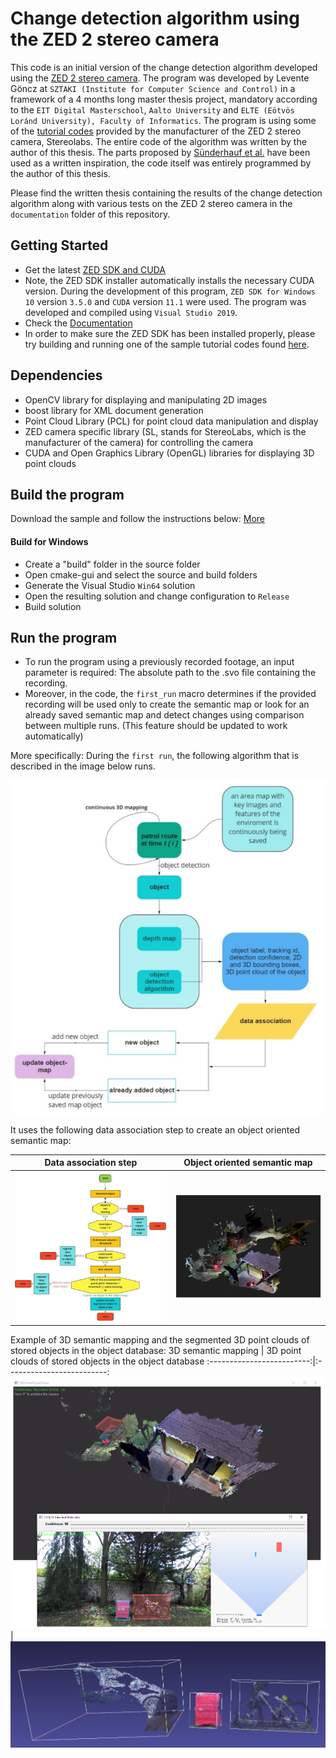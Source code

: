 # Change detection algorithm using the ZED 2 stereo camera

This code is an initial version of the change detection algorithm developed using the [ZED 2 stereo camera](https://www.stereolabs.com/zed-2/). The program was developed by Levente Göncz at `SZTAKI (Institute for Computer Science and Control)` in a framework of a 4 months long master thesis project, mandatory according to the `EIT Digital Masterschool`, `Aalto University` and `ELTE (Eötvös Loránd University), Faculty of Informatics`. The program is using some of the [tutorial codes](https://github.com/stereolabs/zed-examples) provided by the manufacturer of the ZED 2 stereo camera, Stereolabs.
The entire code of the algorithm was written by the author of this thesis. The parts proposed by [Sünderhauf et al.](https://ieeexplore.ieee.org/document/8206392) have been used as a written inspiration, the code itself was entirely programmed by the author of this thesis. 

Please find the written thesis containing the results of the change detection algorithm along with various tests on the ZED 2 stereo camera in the `documentation` folder of this repository.

## Getting Started

 - Get the latest [ZED SDK and CUDA](https://www.stereolabs.com/developers/release/)
 - Note, the ZED SDK installer automatically installs the necessary CUDA version. During the development of this program, `ZED SDK for Windows 10` version `3.5.0` and `CUDA` version `11.1` were used. The program was developed and compiled using `Visual Studio 2019`.
 - Check the [Documentation](https://www.stereolabs.com/docs/)
 - In order to make sure the ZED SDK has been installed properly, please try building and running one of the sample tutorial codes found [here](https://github.com/stereolabs/zed-examples).

## Dependencies

- OpenCV library for displaying and manipulating 2D images
- boost library for XML document generation
- Point Cloud Library (PCL) for point cloud data manipulation and display
- ZED camera specific library (SL, stands for StereoLabs, which is the manufacturer of the camera) for controlling the camera
- CUDA and Open Graphics Library (OpenGL) libraries for displaying 3D point clouds

## Build the program

Download the sample and follow the instructions below: [More](https://www.stereolabs.com/docs/app-development/cpp/windows/)

#### Build for Windows

- Create a "build" folder in the source folder
- Open cmake-gui and select the source and build folders
- Generate the Visual Studio `Win64` solution
- Open the resulting solution and change configuration to `Release`
- Build solution
 
## Run the program
- To run the program using a previously recorded footage, an input parameter is required: The absolute path to the .svo file containing the recording.
- Moreover, in the code, the `first_run` macro determines if the provided recording will be used only to create the semantic map or look for an already saved semantic map and detect changes using comparison between multiple runs. (This feature should be updated to work automatically)

More specifically: During the `first run`, the following algorithm that is described in the image below runs.

![](https://github.com/nyakasko/ZED_2_change_detection/blob/main/documentation/change_det_1.PNG)

It uses the following data association step to create an object oriented semantic map:

Data association step             |  Object oriented semantic map
:-------------------------:|:-------------------------:
![](https://github.com/nyakasko/ZED_2_change_detection/blob/main/documentation/data_association_step.PNG)  |  ![](https://github.com/nyakasko/ZED_2_change_detection/blob/main/documentation/built_semantic_map.PNG)

Example of 3D semantic mapping and the segmented 3D point clouds of stored objects in the object database:
3D semantic mapping             |  3D point clouds of stored objects in the object database
:-------------------------:|:-------------------------:
![](https://github.com/nyakasko/ZED_2_change_detection/blob/main/documentation/example_of_semantic_mapping.PNG)  |  ![](https://github.com/nyakasko/ZED_2_change_detection/blob/main/documentation/segmented_objects.PNG)
